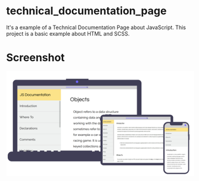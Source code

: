 # technical_documentation_page
It's a example of a Technical Documentation Page about JavaScript. This project is a basic example about HTML and SCSS.

# Screenshot
![](img/documentation_Page.jpg)
